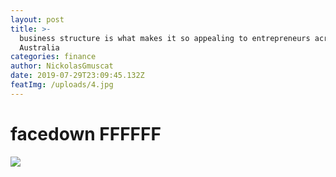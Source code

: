 ```yaml
---
layout: post
title: >-
  business structure is what makes it so appealing to entrepreneurs across
  Australia
categories: finance
author: NickolasGmuscat
date: 2019-07-29T23:09:45.132Z
featImg: /uploads/4.jpg
---
```

# facedown FFFFFF

![](/uploads/23.jpg)
